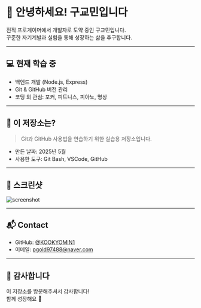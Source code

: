 # 👋 안녕하세요! 구교민입니다

전직 프로게이머에서 개발자로 도약 중인 구교민입니다.  
꾸준한 자기계발과 실험을 통해 성장하는 삶을 추구합니다.

---

## 💻 현재 학습 중

- 백엔드 개발 (Node.js, Express)
- Git & GitHub 버전 관리
- 코딩 외 관심: 포커, 피트니스, 피아노, 명상

---

## 📁 이 저장소는?

> Git과 GitHub 사용법을 연습하기 위한 실습용 저장소입니다.

- 만든 날짜: 2025년 5월
- 사용한 도구: Git Bash, VSCode, GitHub

---

## 📸 스크린샷

<img src="https://www.google.com/imgres?q=%EA%B5%AC%EA%B5%90%EB%AF%BC%20%ED%94%84%EB%A1%9C%EA%B2%8C%EC%9D%B4%EB%A8%B8&imgurl=https%3A%2F%2Fcgeimage.commutil.kr%2Fphpwas%2Frestmb_allidxmake.php%3Fpp%3D002%26idx%3D3%26simg%3D2017082402530171029_20170824025457dgame_2.jpg%26nmt%3D27&imgrefurl=https%3A%2F%2Fwww.dailyesports.com%2Fview.php%3Fud%3D2017082402530171029_27&docid=GfcAlTsBVGt3CM&tbnid=x4xg2xP6a3ve1M&vet=12ahUKEwi1-oXG07ONAxXMoq8BHYxvGZEQM3oECCEQAA..i&w=540&h=300&hcb=2&ved=2ahUKEwi1-oXG07ONAxXMoq8BHYxvGZEQM3oECCEQAA" alt="screenshot" />

---

## 📬 Contact

- GitHub: [@KOOKYOMIN1](https://github.com/KOOKYOMIN1)
- 이메일: pgold97488@naver.com

---

## 🙏 감사합니다

이 저장소를 방문해주셔서 감사합니다!  
함께 성장해요 🌱